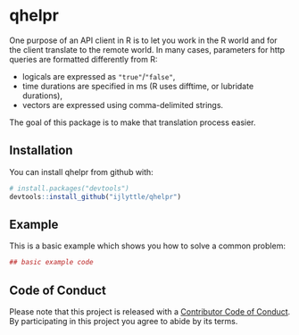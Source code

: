 
<!-- README.md is generated from README.Rmd. Please edit that file -->
qhelpr
======

One purpose of an API client in R is to let you work in the R world and for the client translate to the remote world. In many cases, parameters for http queries are formatted differently from R:

-   logicals are expressed as `"true"`/`"false"`,
-   time durations are specified in ms (R uses difftime, or lubridate durations),
-   vectors are expressed using comma-delimited strings.

The goal of this package is to make that translation process easier.

Installation
------------

You can install qhelpr from github with:

``` r
# install.packages("devtools")
devtools::install_github("ijlyttle/qhelpr")
```

Example
-------

This is a basic example which shows you how to solve a common problem:

``` r
## basic example code
```

Code of Conduct
---------------

Please note that this project is released with a [Contributor Code of Conduct](CONDUCT.md). By participating in this project you agree to abide by its terms.
